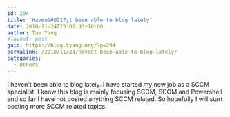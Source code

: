 ```yaml
---
id: 294
title: 'Haven&#8217;t been able to blog lately'
date: 2010-11-24T15:02:03+10:00
author: Tao Yang
#layout: post
guid: https://blog.tyang.org/?p=294
permalink: /2010/11/24/havent-been-able-to-blog-lately/
categories:
  - Others
---
```

I haven't been able to blog lately. I have started my new job as a SCCM specialist. I know this blog is mainly focusing SCCM, SCOM and Powershell and so far I have not posted anything SCCM related. So hopefully I will start posting more SCCM related topics.